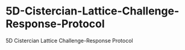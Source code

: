 # 5D-Cistercian-Lattice-Challenge-Response-Protocol
5D Cistercian Lattice Challenge-Response Protocol
